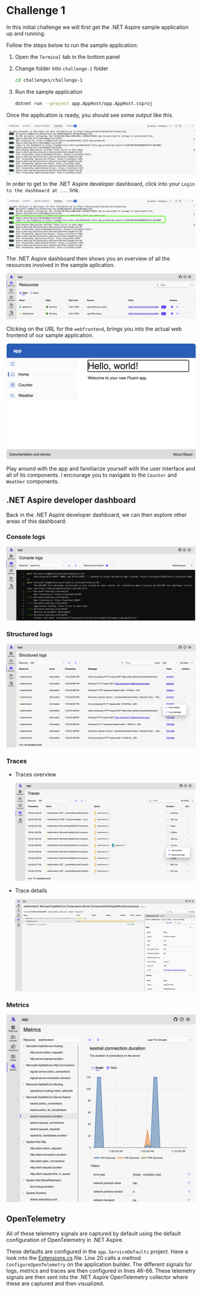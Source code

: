 # Challenge 1

In this initial challenge we will first get the .NET Aspire sample application up and running.

Follow the steps below to run the sample application:

1. Open the `Terminal` tab in the bottom panel

2. Change folder into `challenge-1` folder

    ```bash
    cd challenges/challenge-1
    ```

3. Run the sample application

    ```bash
    dotnet run --project app.AppHost/app.AppHost.csproj
    ```

Once the application is ready, you should see some output like this.

![.NET Aspire terminal output](./assets/dotnet-run-aspire-terminal-output.png)

In order to get to the .NET Aspire developer dashboard, click into your `Login to the dashboard at ...` link.

![.NET Aspire dashboard link](./assets/dotnet-run-aspire-dashboard-link.png)

The .NET Aspire dashboard then shows you an overview of all the resources involved in the sample aplication.

![.NET Aspire resources](./assets/dotnet-aspire-dashboard-resources.png)

Clicking on the URL for the `webfrontend`, brings you into the actual web frontend of our sample application.

![Web Frontend](./assets/web-frontend.png)

Play around with the app and familiarize yourself with the user interface and all of its components. I encourage you to navigate to the `Counter` and `Weather` components.

## .NET Aspire developer dashboard

Back in the .NET Aspire developer dashboard, we can then explore other areas of this dashboard:

### Console logs

![.NET Aspire dashboard console logs](./assets/dotnet-aspire-dashboard-console-logs.png)

### Structured logs

![.NET Aspire dashboard structured logs](./assets/dotnet-aspire-dashboard-structured-logs.png)

### Traces

- Traces overview

    ![.NET Aspire dashboard traces](./assets/dotnet-aspire-dashboard-traces.png)

- Trace details

    ![.NET Aspire dashboard tracedetails](./assets/dotnet-aspire-dashboard-trace-details.png)

### Metrics

![.NET Aspire dashboard metrics](./assets/dotnet-aspire-dashboard-metrics.png)

## OpenTelemetry

All of these telemetry signals are captured by default using the default configuration of OpenTelemetry in .NET Aspire.

These defaults are configured in the `app.ServiceDefaults` project. Have a look into the [Extensions.cs](./app.ServiceDefaults/Extensions.cs) file. Line 20 calls a method `ConfigureOpenTelemetry` on the application builder. The different signals for logs, metrics and traces are then configured in lines 46-66. These telemetry signals are then sent into the .NET Aspire OpenTelemetry collector where these are captured and then visualized.
